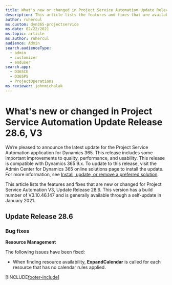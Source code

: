 ```yaml
---
title: What's new or changed in Project Service Automation Update Release 28.6 Hotfix, V3
description: This article lists the features and fixes that are available in Project Service Automation Update Release 28.6 Hotfix, V3.
author: ruhercul
ms.custom: dyn365-projectservice
ms.date: 02/22/2021
ms.topic: article
ms.author: ruhercul
audience: Admin
search.audienceType: 
  - admin
  - customizer
  - enduser
search.app: 
  - D365CE
  - D365PS
  - ProjectOperations
ms.reviewer: johnmichalak
---
```



# What's new or changed in Project Service Automation Update Release 28.6, V3

We’re pleased to announce the latest update for the Project Service Automation application for Dynamics 365. This release includes some important improvements to quality, performance, and usability. This release is compatible with Dynamics 365 9.x. To update to this release, visit the Admin Center for Dynamics 365 online solutions page to install the update. For more information, see [Install, update, or remove a preferred solution](/power-platform/admin/install-remove-preferred-solution).

This article lists the features and fixes that are new or changed for Project Service Automation V3, Update Release 28.6. This version has a build number of V3.10.46.147 and is generally available through a self-update in January 2021.

## Update Release 28.6

### Bug fixes


**Resource Management**

The following issues have been fixed:

- When finding resource availability, **ExpandCalendar** is called for each resource that has no calendar rules applied.


[!INCLUDE[footer-include](../includes/footer-banner.md)]
